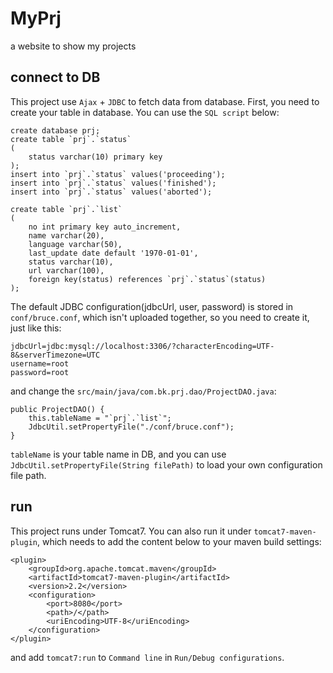 # MyPrj
 a website to show my projects

## connect to DB
 This project use ``Ajax`` + ``JDBC`` to fetch data from database.
 First, you need to create your table in database. You can use the ``SQL script`` below:
```
create database prj;
create table `prj`.`status`
(
	status varchar(10) primary key
);
insert into `prj`.`status` values('proceeding');
insert into `prj`.`status` values('finished');
insert into `prj`.`status` values('aborted');

create table `prj`.`list`
(
    no int primary key auto_increment,
    name varchar(20),
    language varchar(50),
    last_update date default '1970-01-01',
    status varchar(10),
    url varchar(100),
    foreign key(status) references `prj`.`status`(status)
);
```
 The default JDBC configuration(jdbcUrl, user, password) is stored in ``conf/bruce.conf``, which isn't uploaded together, so you need to create it, just like this:
```
jdbcUrl=jdbc:mysql://localhost:3306/?characterEncoding=UTF-8&serverTimezone=UTC
username=root
password=root
```
 and change the ``src/main/java/com.bk.prj.dao/ProjectDAO.java``:
```
public ProjectDAO() {
    this.tableName = "`prj`.`list`";
    JdbcUtil.setPropertyFile("./conf/bruce.conf");
}
```
 ``tableName`` is your table name in DB, and you can use ``JdbcUtil.setPropertyFile(String filePath)`` to load your own configuration file path.

## run
 This project runs under Tomcat7. You can also run it under ``tomcat7-maven-plugin``, which needs to add the content below to your maven build settings:
```
<plugin>
    <groupId>org.apache.tomcat.maven</groupId>
    <artifactId>tomcat7-maven-plugin</artifactId>
    <version>2.2</version>
    <configuration>
        <port>8080</port>
        <path>/</path>
        <uriEncoding>UTF-8</uriEncoding>
    </configuration>
</plugin>
```
 and add ``tomcat7:run`` to ``Command line`` in ``Run/Debug configurations``.
